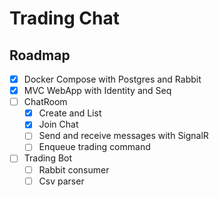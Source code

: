 # Trading Chat

## Roadmap

- [x] Docker Compose with Postgres and Rabbit
- [x] MVC WebApp with Identity and Seq
- [ ] ChatRoom
	- [x] Create and List
	- [x] Join Chat
	- [ ] Send and receive messages with SignalR
	- [ ] Enqueue trading command
- [ ] Trading Bot
	- [ ] Rabbit consumer
	- [ ] Csv parser

